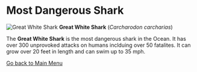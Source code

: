 # Most Dangerous Shark

![Great White Shark](https://unsplash.com/photos/ZZbzBGY_Hjo/download?ixid=MnwxMjA3fDB8MXxhbGx8fHx8fHx8fHwxNjY4NDQ3ODMx&force=true)
__Great White Shark__ (*Carcharodon carcharias*)

The __Great White Shark__ is the most dangerous shark in the Ocean.
It has over 300 unprovoked attacks on humans inclduing over 50 fatalites. 
It can grow over 20 feet in length and can swim up to 35 mph. 

[Go back to Main Menu](README.md)

